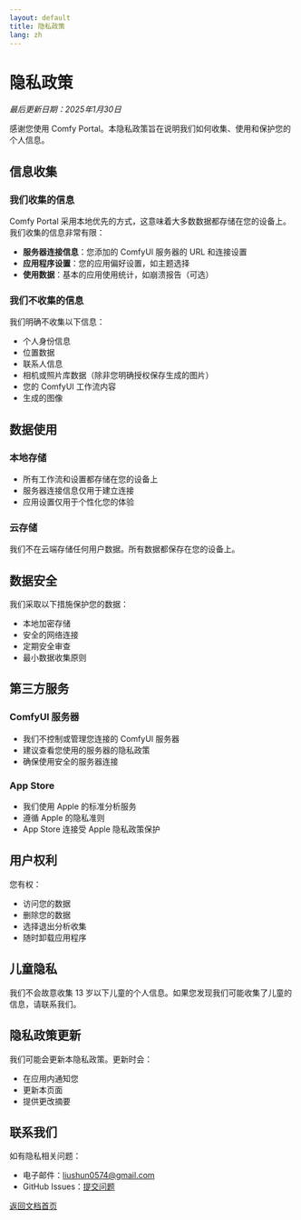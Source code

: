 ```yaml
---
layout: default
title: 隐私政策
lang: zh
---
```


# 隐私政策

*最后更新日期：2025年1月30日*

感谢您使用 Comfy Portal。本隐私政策旨在说明我们如何收集、使用和保护您的个人信息。

## 信息收集

### 我们收集的信息

Comfy Portal 采用本地优先的方式，这意味着大多数数据都存储在您的设备上。我们收集的信息非常有限：

- **服务器连接信息**：您添加的 ComfyUI 服务器的 URL 和连接设置
- **应用程序设置**：您的应用偏好设置，如主题选择
- **使用数据**：基本的应用使用统计，如崩溃报告（可选）

### 我们不收集的信息

我们明确不收集以下信息：

- 个人身份信息
- 位置数据
- 联系人信息
- 相机或照片库数据（除非您明确授权保存生成的图片）
- 您的 ComfyUI 工作流内容
- 生成的图像

## 数据使用

### 本地存储

- 所有工作流和设置都存储在您的设备上
- 服务器连接信息仅用于建立连接
- 应用设置仅用于个性化您的体验

### 云存储

我们不在云端存储任何用户数据。所有数据都保存在您的设备上。

## 数据安全

我们采取以下措施保护您的数据：

- 本地加密存储
- 安全的网络连接
- 定期安全审查
- 最小数据收集原则

## 第三方服务

### ComfyUI 服务器

- 我们不控制或管理您连接的 ComfyUI 服务器
- 建议查看您使用的服务器的隐私政策
- 确保使用安全的服务器连接

### App Store

- 我们使用 Apple 的标准分析服务
- 遵循 Apple 的隐私准则
- App Store 连接受 Apple 隐私政策保护

## 用户权利

您有权：

- 访问您的数据
- 删除您的数据
- 选择退出分析收集
- 随时卸载应用程序

## 儿童隐私

我们不会故意收集 13 岁以下儿童的个人信息。如果您发现我们可能收集了儿童的信息，请联系我们。

## 隐私政策更新

我们可能会更新本隐私政策。更新时会：

- 在应用内通知您
- 更新本页面
- 提供更改摘要

## 联系我们

如有隐私相关问题：

- 电子邮件：liushun0574@gmail.com
- GitHub Issues：[提交问题](https://github.com/ShunL12324/comfy-portal/issues)

[返回文档首页](/comfy-portal/zh/) 
